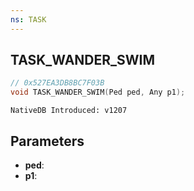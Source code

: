 ```yaml
---
ns: TASK
---
```

## TASK_WANDER_SWIM

```c
// 0x527EA3DB8BC7F03B
void TASK_WANDER_SWIM(Ped ped, Any p1);
```

```
NativeDB Introduced: v1207
```

## Parameters
* **ped**:
* **p1**:
